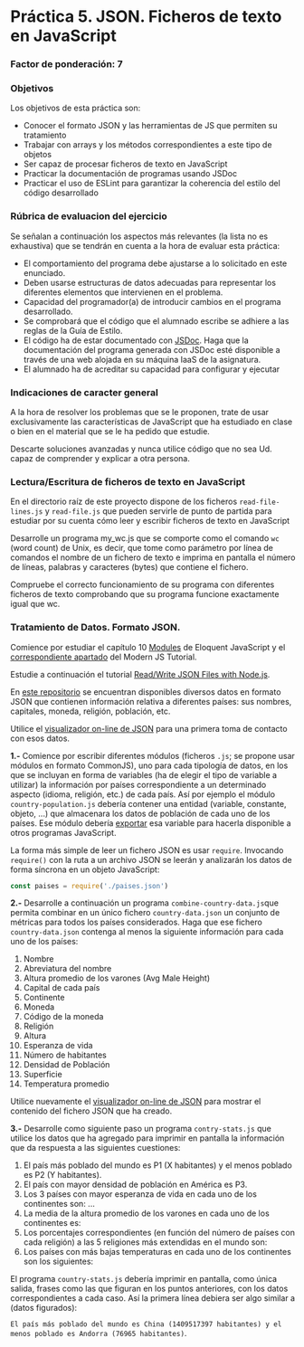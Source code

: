 # Práctica 5. JSON. Ficheros de texto en JavaScript
### Factor de ponderación: 7

### Objetivos
Los objetivos de esta práctica son:
  
* Conocer el formato JSON y las herramientas de JS que permiten su tratamiento
* Trabajar con arrays y los métodos correspondientes a este tipo de objetos
* Ser capaz de procesar ficheros de texto en JavaScript
* Practicar la documentación de programas usando JSDoc
* Practicar el uso de ESLint para garantizar la coherencia del estilo del código desarrollado

### Rúbrica de evaluacion del ejercicio
Se señalan a continuación los aspectos más relevantes (la lista no es exhaustiva)
que se tendrán en cuenta a la hora de evaluar esta práctica:

* El comportamiento del programa debe ajustarse a lo solicitado en este enunciado.
* Deben usarse estructuras de datos adecuadas para representar los diferentes elementos que intervienen en el problema.
* Capacidad del programador(a) de introducir cambios en el programa desarrollado.
* Se comprobará que el código que el alumnado escribe se adhiere a las reglas de la Guía de Estilo.
* El código ha de estar documentado con [JSDoc](https://jsdoc.app/). 
  Haga que la documentación del programa generada con JSDoc esté disponible a través de una web alojada en su máquina IaaS de la asignatura.
* El alumnado ha de acreditar su capacidad para configurar y ejecutar 

### Indicaciones de caracter general
A la hora de resolver los problemas que se le proponen, trate de usar exclusivamente las características de
JavaScript que ha estudiado en clase o bien en el material que se le ha pedido que estudie.

Descarte soluciones avanzadas y nunca utilice código que no sea Ud. capaz de comprender y explicar a otra
persona.

### Lectura/Escritura de ficheros de texto en JavaScript
En el directorio raíz de este proyecto dispone de los ficheros
`read-file-lines.js` y `read-file.js`
que pueden servirle de punto de partida para estudiar por su cuenta cómo leer y escribir ficheros de texto en JavaScript

Desarrolle un programa my_wc.js que se comporte como el comando `wc` (word count) de Unix, es decir, que tome como parámetro por línea 
de comandos el nombre de un fichero de texto e imprima en pantalla el número de líneas, palabras y caracteres (bytes) que contiene el fichero.

Compruebe el correcto funcionamiento de su programa con diferentes ficheros de texto comprobando que su programa funcione exactamente igual que wc.

### Tratamiento de Datos. Formato JSON.
Comience por estudiar el capítulo 10 
[Modules](https://eloquentjavascript.net/10_modules.html) de Eloquent JavaScript y
el 
[correspondiente apartado](https://javascript.info/modules)
del Modern JS Tutorial.

Estudie a continuación el tutorial
[Read/Write JSON Files with Node.js](https://medium.com/@osiolabs/read-write-json-files-with-node-js-92d03cc82824).

En [este repositorio](https://github.com/samayo/country-json) se encuentran disponibles diversos datos en
formato JSON que contienen información relativa a diferentes países: sus nombres, capitales, moneda, religión,
población, etc.

Utilice el [visualizador on-line de JSON](http://jsonviewer.stack.hu/) para una primera toma de contacto con
esos datos.

**1.-** Comience por escribir diferentes módulos (ficheros `.js`; se propone usar módulos en formato CommonJS), 
uno para cada tipología de datos, en los que se incluyan en
forma de variables (ha de elegir el tipo de variable a utilizar) la información por países correspondiente a un determinado aspecto (idioma, religión, etc.)
de cada país.
Así por ejemplo el módulo `country-population.js` debería contener una entidad (variable, constante, objeto, ...) que almacenara los datos de población de cada uno de los países.
Ese módulo debería 
[exportar](https://javascript.info/import-export#export-before-declarations)
esa variable para hacerla disponible a otros programas JavaScript.

La forma más simple de leer un fichero JSON es usar `require`.
Invocando `require()` con la ruta a un archivo JSON se leerán y analizarán los datos de forma síncrona en un objeto JavaScript:
```js
const paises = require('./paises.json')
```

**2.-** Desarrolle a continuación un programa `combine-country-data.js`que permita combinar en un único fichero `country-data.json` un conjunto de métricas
para todos los países considerados.
Haga que ese fichero `country-data.json` contenga al menos la siguiente información para cada uno de los
países:

1. Nombre
2. Abreviatura del nombre
3. Altura promedio de los varones (Avg Male Height)
4. Capital de cada país
5. Continente
6. Moneda
7. Código de la moneda
8. Religión
9. Altura
10. Esperanza de vida
11. Número de habitantes
12. Densidad de Población
13. Superficie
14. Temperatura promedio

Utilice nuevamente el 
[visualizador on-line de JSON](http://jsonviewer.stack.hu/) 
para mostrar el contenido del fichero JSON que ha creado.

**3.-** Desarrolle como siguiente paso un programa `contry-stats.js` que utilice los datos que ha agregado para
imprimir en pantalla la información que da respuesta a las siguientes cuestiones:

1. El país más poblado del mundo es P1 (X habitantes) y el menos poblado es P2 (Y habitantes).
2. El país con mayor densidad de población en América es P3.
3. Los 3 países con mayor esperanza de vida en cada uno de los continentes son: ...
4. La media de la altura promedio de los varones en cada uno de los continentes es: 
5. Los porcentajes correspondientes (en función del número de países con cada religión) a las 5 religiones más
  extendidas en el mundo son:
6. Los países con más bajas temperaturas en cada uno de los continentes son los siguientes:

El programa `country-stats.js` debería imprimir en pantalla, como única salida, frases como las que figuran en los puntos
anteriores, con los datos correspondientes a cada caso.
Así la primera línea debiera ser algo similar a (datos figurados):

`El país más poblado del mundo es China (1409517397 habitantes) y el menos poblado es Andorra (76965 habitantes)`. 
